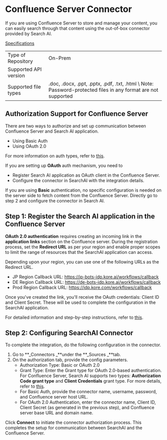 # Confluence Server Connector

If you are using Confluence Server to store and manage your content, you can easily search through that content using the out-of-box connector provided by Search AI. 

<span style="text-decoration:underline;">Specifications</span>


<table>
  <tr>
   <td>Type of Repository 
   </td>
   <td>On-Prem
   </td>
  </tr>
  <tr>
   <td>Supported API version
   </td>
   <td>
   </td>
  </tr>
  <tr>
   <td>Supported file types
   </td>
   <td>.doc, .docx, .ppt, .pptx, .pdf, .txt, .html \
Note: Password-protected files in any format are not supported
   </td>
  </tr>
</table>

## Authorization Support for Confluence Server

There are two ways to authorize and set up communication between Confluence Server and Search AI application.

* Using Basic Auth
* Using OAuth 2.0

For more information on auth types, refer to [this](../../connector.md). 

If you are setting up **OAuth** auth mechanism, you need to 

* Register Search AI application as OAuth client in the Confluence Server.
* Configure the connector in SearchAI with the integration details.

If you are using **Basic** authentication, no specific configuration is needed on the server side to fetch content from the Confluence Server. Directly go to step 2 and configure the connector in Search AI.

## Step 1: Register the Search AI application in the Confluence Server

**OAuth 2.0 authentication** requires creating an incoming link in the **application links** section on the Confluence server. During the registration process, set the **Redirect URL** as per your region and enable proper scopes to limit the range of resources that the SearchAI application can access.

Depending upon your region, you can use one of the following URLs as the Redirect URL.

* JP Region Callback URL: https://jp-bots-idp.kore.ai/workflows/callback
* DE Region Callback URL: https://de-bots-idp.kore.ai/workflows/callback
* Prod Region Callback URL: https://idp.kore.com/workflows/callback

Once you've created the link, you'll receive the OAuth credentials: Client ID and Client Secret. These will be used to complete the configuration in the SearchAI application. 

For detailed information and step-by-step instructions, refer to [this](https://confluence.atlassian.com/doc/configure-an-incoming-link-1115674733.html). 

## Step 2: Configuring SearchAI Connector

To complete the integration, do the following configuration in the connector. 

1. Go to **_Connectors _**under the **_Sources _**tab. 
2. On the authorization tab, provide the config parameters. 
    * Authorization Type: Basic or OAuth 2.0
    * Grant Type: Enter the Grant type for OAuth 2.0-based authentication. For Confluence Server, Search AI supports two types: **Authorization Code grant type** and **Client Credentials** grant type. For more details, refer to [this](../../connectors.md). 
    * For Basic Auth, provide the connector name, username, password, and Confluence server host URL.
    * For OAuth 2.0 Authentication,  enter the connector name, Client ID, Client Secret (as generated in the previous step), and Confluence server base URL and domain name.

Click **Connect** to initiate the connector authorization process. This completes the setup for communication between SearchAI and the Confluence Server. 